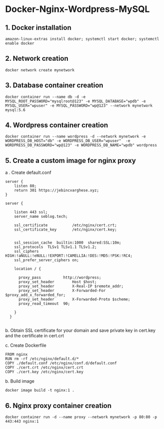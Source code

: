 # Docker-Nginx-Wordpress-MySQL


## 1. Docker installation

```
amazon-linux-extras install docker; systemctl start docker; systemctl enable docker
```

## 2. Network creation

```
docker network create mynetwork
```

## 3. Database container creation

```
docker container run --name db -d -e MYSQL_ROOT_PASSWORD="mysqlroot@123" -e MYSQL_DATABASE="wpdb" -e MYSQL_USER="wpuser" -e MYSQL_PASSWORD="wp@123" --network mynetwork mysql:5.6
```

## 4. Wordpress container creation

```
docker container run --name wordpress -d --network mynetwork -e WORDPRESS_DB_HOST="db" -e WORDPRESS_DB_USER="wpuser"  -e WORDPRESS_DB_PASSWORD="wp@123" -e WORDPRESS_DB_NAME="wpdb" wordpress
```

## 5. Create a custom image for nginx proxy

 a . Create default.conf

```
server {
    listen 80;
    return 301 https://jebincvarghese.xyz;
}

server {

    listen 443 ssl;
    server_name seblog.tech;

    ssl_certificate           /etc/nginx/cert.crt;
    ssl_certificate_key       /etc/nginx/cert.key;


    ssl_session_cache  builtin:1000  shared:SSL:10m;
    ssl_protocols  TLSv1 TLSv1.1 TLSv1.2;
    ssl_ciphers HIGH:!aNULL:!eNULL:!EXPORT:!CAMELLIA:!DES:!MD5:!PSK:!RC4;
    ssl_prefer_server_ciphers on;

    location / {
	
	  proxy_pass          http://wordpress;
      proxy_set_header        Host $host;
      proxy_set_header        X-Real-IP $remote_addr;
      proxy_set_header        X-Forwarded-For $proxy_add_x_forwarded_for;
      proxy_set_header        X-Forwarded-Proto $scheme;
      proxy_read_timeout  90;

    }
  }
  
  ```
b. Obtain SSL certificate for your domain and save private key in cert.key and the certificate in cert.crt

c. Create Dockerfile

```
FROM nginx
RUN rm -rf /etc/nginx/default.d/*
COPY ./default.conf /etc/nginx/conf.d/default.conf
COPY ./cert.crt /etc/nginx/cert.crt
COPY ./cert.key /etc/nginx/cert.key
```


b. Build image 

```
docker image build -t nginx:1 .
```


## 6. Nginx proxy container creation

```
docker container run -d --name proxy --network mynetwork -p 80:80 -p 443:443 nginx:1
```


